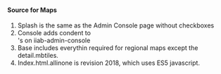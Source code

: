 #### Source for Maps ####
1. Splash is the same as  the Admin Console page without checkboxes
2. Console adds condent to <div>'s on iiab-admin-console
3. Base includes everythin required for regional maps except the detail.mbtiles. 
4. Index.html.allinone is revision 2018, which uses ES5 javascript.

